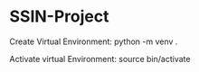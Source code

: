 # SSIN-Project

Create Virtual Environment:
python -m venv .

Activate virtual Environment:
source bin/activate
